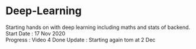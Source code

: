 # Deep-Learning
Starting hands on with deep learning including maths and stats of backend.<br>
Start Date : 17 Nov 2020<br>
Progress : Video 4 Done
Update : Starting again tom at 2 Dec
